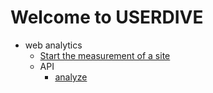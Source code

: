# Welcome to USERDIVE

- web analytics
    - [Start the measurement of a site](./web/devguide/javascript/index.md)
    - API
        - [analyze](./web/devguide/javascript/api/analyze.md)
